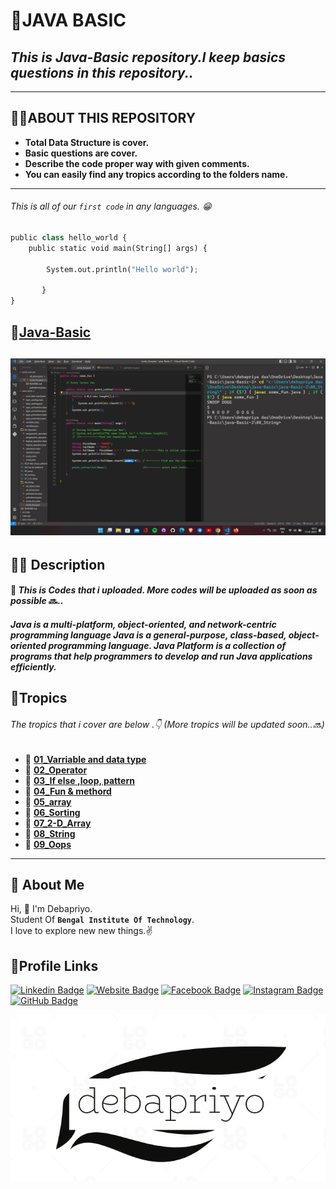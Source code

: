 # **📌JAVA BASIC**
## _This is Java-Basic repository.I keep basics questions in this repository.._
---
## **🤷‍♂️ABOUT THIS REPOSITORY**

- **Total Data Structure  is cover.**
- **Basic questions are cover.**
- **Describe  the code proper way with given comments.**
- **You can easily find any tropics according to the folders name.**
---
###### This is all of our `first code` in any languages. 😁
```python
public class hello_world {
    public static void main(String[] args) {

        System.out.println("Hello world");
       
       }
}
```

## 🔗[Java-Basic](https://github.com/debapriyo007/java-Basic/)
## ![Code Screenshot](https://raw.githubusercontent.com/debapriyo007/java-Basic/main/Screenshot%20(15).png)
## 🧑‍💻 Description 
#### 📌 _This is  Codes that i uploaded. More codes will be uploaded as soon as possible_ 🔜..
##### Java is a multi-platform, object-oriented, and network-centric programming language Java is a general-purpose, class-based, object-oriented programming language. Java Platform is a collection of programs that help programmers to develop and run Java applications efficiently.
## 📖**Tropics** 
######  _The tropics that i cover are below .👇 (More tropics will be updated soon..🔜)_
 - 📂 [**01_Varriable and data type**](https://github.com/debapriyo007/java-Basic/tree/main/01_Varriable%20and%20data%20type)
 - 📂 [**02_Operator**](https://github.com/debapriyo007/java-Basic/tree/main/02_Operator)
 - 📂 [**03_If else ,loop, pattern**](https://github.com/debapriyo007/java-Basic/tree/main/03_If%20else%20%2Cloop%2C%20pattern)
 - 📂 [**04_Fun & methord**](https://github.com/debapriyo007/java-Basic/tree/main/04_Fun%20%26%20methord)
 - 📂 [**05_array**](https://github.com/debapriyo007/java-Basic/tree/main/05_array)
 - 📂 [**06_Sorting**](https://github.com/debapriyo007/java-Basic/tree/main/06_Sorting)
 - 📂 [**07_2-D_Array**](https://github.com/debapriyo007/java-Basic/tree/main/07_2-D_Array)
 - 📂 [**08_String**](https://github.com/debapriyo007/java-Basic/tree/main/08_String)
 - 📂 [**09_Oops**](https://github.com/debapriyo007/java-Basic/tree/main/09_Oops)
 
 
  
---
## 🚀 About Me
Hi, 👋 I'm Debapriyo.<br>Student Of <b>``Bengal Institute Of Technology``</b>.<br>I love to explore new new things.✌

## 🔗Profile Links
[![Linkedin Badge](https://img.shields.io/badge/LinkedIn-0077B5?style=for-the-badge&logo=linkedin&logoColor=white)](https://linkedin.com/in/debapriyo-das-864b93259)
[![Website Badge](https://img.shields.io/badge/website-000000?style=for-the-badge&logo=About.me&logoColor=white)]( https://debapriyo007.github.io/mycv.github.io/)
[![Facebook Badge](https://img.shields.io/badge/Facebook-1877F2?style=for-the-badge&logo=facebook&logoColor=white)](https://www.facebook.com/bamapada.das.56)
[![Instagram Badge](https://img.shields.io/badge/Instagram-E4405F?style=for-the-badge&logo=instagram&logoColor=white)](https://instagram.com/debapriyo_009)
[![GitHub Badge](https://img.shields.io/badge/GitHub-100000?style=for-the-badge&logo=github&logoColor=white)](https://github.com/debapriyo007)

![Logo](https://github.com/debapriyo007/java-Basic/blob/main/Screenshot_20230114_111734.png?raw=true)

